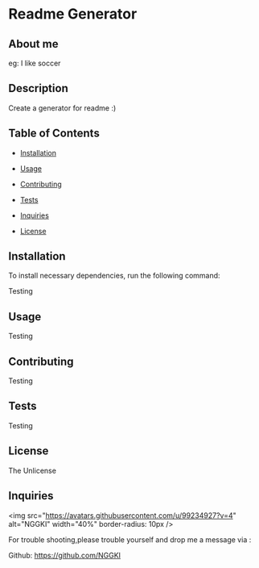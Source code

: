# Readme Generator

## About me

eg: I like soccer

## Description

Create a generator for readme :)

## Table of Contents

- [Installation](#installation)

- [Usage](#usage)

- [Contributing](#contributing)

- [Tests](#tests)

- [Inquiries](#Inquiries)

- [License](#License)

## Installation

To install necessary dependencies, run the following command:

Testing

## Usage

Testing

## Contributing

Testing

## Tests

Testing

## License

The Unlicense

## Inquiries

<img src="https://avatars.githubusercontent.com/u/99234927?v=4" alt="NGGKI" width="40%" border-radius: 10px />

For trouble shooting,please trouble yourself and drop me a message via :

Github: https://github.com/NGGKI
